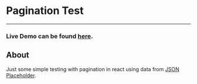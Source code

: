 # Pagination Test
-----------------
### Live Demo can be found [here](https://c-garza.github.io/pagination-react/).

## About
Just some simple testing with pagination in react using data from [JSON Placeholder](https://jsonplaceholder.typicode.com/).
